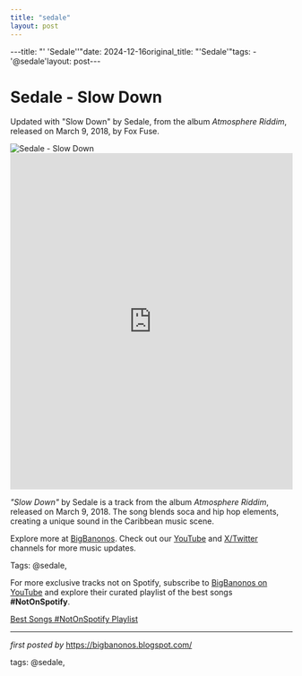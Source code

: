 ```yaml
---
title: "sedale"
layout: post
---
```

---title: "' 'Sedale''"date: 2024-12-16original_title: "'Sedale'"tags:  - '@sedale'layout: post---<!-- Title of the Post --><h1 >Sedale - Slow Down</h1> <!-- Introductory Text --><p >Updated with "Slow Down" by Sedale, from the album *Atmosphere Riddim*, released on March 9, 2018, by Fox Fuse.</p> <!-- Featured Image --><div > <img src="https://i.ytimg.com/vi/YZsjq1hiBPE/hq720.jpg?sqp=-oaymwEhCK4FEIIDSFryq4qpAxMIARUAAAAAGAElAADIQj0AgKJD&rs=AOn4CLDIYyhd71SSrn5JHk4faHZVeg2JSQ" alt="Sedale - Slow Down" /></div> <!-- YouTube Video Embed --><div > <iframe width="100%" height="601" src="https://www.youtube.com/embed/NbUEoL-6Azw" title="Sedale - Slow Down" frameborder="0" allow="accelerometer; autoplay; clipboard-write; encrypted-media; gyroscope; picture-in-picture; web-share" referrerpolicy="strict-origin-when-cross-origin" allowfullscreen></iframe></div> <!-- Song Information --><div > <p><em>"Slow Down"</em> by Sedale is a track from the album *Atmosphere Riddim*, released on March 9, 2018. The song blends soca and hip hop elements, creating a unique sound in the Caribbean music scene.</p></div> <!-- Footer Links --><div > <p>Explore more at <a href="https://bigbanonos.blogspot.com/" target="_blank">BigBanonos</a>. Check out our <a href="https://www.youtube.com/@BigBanonos" target="_blank">YouTube</a> and <a href="https://x.com/bigbanonos" target="_blank">X/Twitter</a> channels for more music updates.</p></div> <!-- Tags --><p >Tags: @sedale,</p><!--Subscribe and Playlist Links--><div>    <p>For more exclusive tracks not on Spotify, subscribe to <a href="https://www.youtube.com/@BigBanonos" target="_blank">BigBanonos on YouTube</a> and explore their curated playlist of the best songs <strong>#NotOnSpotify</strong>.</p>    <p><a href="https://www.youtube.com/playlist?list=PLtuNtuTatqI0kFahUCbtbfenC_ET5O_tr" target="_blank">Best Songs #NotOnSpotify Playlist<br /></a></p></div><hr /><p><em>first posted by</em> <a href="https://bigbanonos.blogspot.com/" rel="noopener" target="_new">https://bigbanonos.blogspot.com/</a></p><p>tags: @sedale,</p>